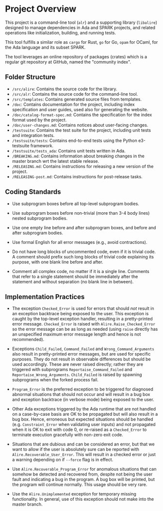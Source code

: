 # Project Overview

This project is a command-line tool (`alr`) and a supporting library
(`libalire`) designed to manage dependencies in Ada and SPARK projects, and
related operations like initialization, building, and running tests.

This tool fulfills a similar role as `cargo` for Rust, `go` for Go, `opam` for
OCaml, for the Ada language and its subset SPARK.

The tool leverages an online repository of packages (crates) which is a regular
git repository at GitHub, named the "community index".

## Folder Structure

- `/src/alire`: Contains the source code for the library.
- `/src/alr`: Contains the source code for the command-line tool.
- `/src/templates`: Contains generated source files from templates.
- `/doc`: Contains documentation for the project, including index specification
  and user guides, used also for generating the website.
- `/doc/catalog-format-spec.md`: Contains the specification for the
  index format used by the project.
- `/doc/user-changes.md`: Contains notices about user-facing changes.
- `/testsuite`: Contains the test suite for the project, including unit tests
  and integration tests.
- `/testsuite/tests`: Contains end-to-end tests using the Python e3-testsuite
  framework.
- `/testsuite/tests_ada`: Contains unit tests written in Ada.
- `/BREAKING.md`: Contains information about breaking changes in the master
  branch wrt the latest stable release.
- `/RELEASING.md`: Contains instructions for releasing a new version of the
  project.
- `/RELEASING-post.md`: Contains instructions for post-release tasks.

## Coding Standards

- Use subprogram boxes before all top-level subprogram bodies.

- Use subprogram boxes before non-trivial (more than 3-4 body lines) nested
  subprogram bodies.

- Use one empty line before and after subprogram boxes, and before and after
  subprogram bodies.

- Use formal English for all error messages (e.g., avoid contractions).

- Do not have long blocks of uncommented code, even if it is trivial code. A
  comment should prefix such long blocks of trivial code explaining its
  purpose, with one blank line before and after.

- Comment all complex code, no matter if it is a single line. Comments that
  refer to a single statement should be immediately after the statement and
  without separation (no blank line in between).

## Implementation Practices

- The exception `Checked_Error` is used for errors that should *not* result in
  an exception backtrace being exposed to the user. This exception is caught by
  the top-level exception handler, resulting in a pretty-printed error message.
  `Checked_Error` is raised with `Alire.Raise_Checked_Error` so the error
  message can be as long as needed (using `raise` directly has an unspecified
  maximum error message length and hence is not recommended).

- Exceptions `Child_Failed`, `Command_Failed` and `Wrong_Command_Arguments`
  also result in pretty-printed error messages, but are used for specific
  purposes. They do not result in observable differences but should be used
  accordingly. These are never raised directly; rather they are triggered with
  subprograms `Reportaise_Command_Failed` and `Reportaise_Wrong_Arguments`.
  `Child_Failed` is raised by spawning subprograms when the forked process
  fail.

- `Program_Error` is the preferred exception to be triggered for diagnosed
  abnormal situations that should not occur and will result in a bug box and
  exception backtrace (in verbose mode) being exposed to the user.

- Other Ada exceptions triggered by the Ada runtime that are not handled on a
  case-by-case basis are OK to be propagated but will also result in a bug box.
  Hence, erroneous but expected situations should be handled (e.g.
  `Constraint_Error` when validating user inputs) and not propagated when it is
  OK to exit with code 0, or re-raised as a `Checked_Error` to terminate
  execution gracefully with non-zero exit code.

- Situations that are dubious and can be considered an error, but that we want
  to allow if the user is absolutely sure can be reported with
  `Alire.Recoverable_User_Error`. This will result in a checked error or just a
  warning depending on if `--force` flag is in effect.

- Use `Alire.Recoverable_Program_Error` for anomalous situations that can
  somehow be detected and recovered from, despite not being the user fault and
  indicating a bug in the program. A bug box will be printed, but the program
  will continue normally. This usage should be very rare.

- Use the `Alire.Unimplemented` exception for temporary missing functionality.
  In general, use of this exception should not make into the master branch.